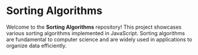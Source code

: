# Sorting Algorithms

Welcome to the **Sorting Algorithms** repository! This project showcases various sorting algorithms implemented in JavaScript. Sorting algorithms are fundamental to computer science and are widely used in applications to organize data efficiently.
 
